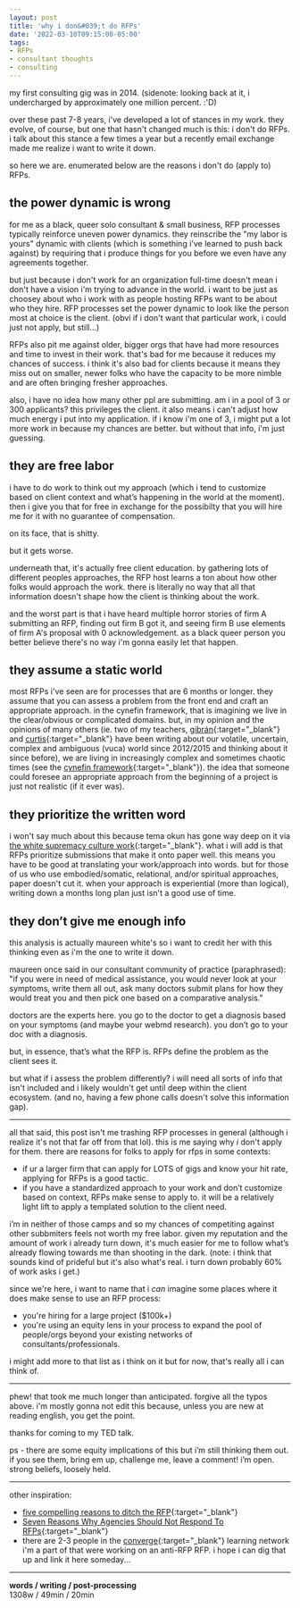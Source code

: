 ```yaml
---
layout: post
title: 'why i don&#039;t do RFPs'
date: '2022-03-10T09:15:00-05:00'
tags:
- RFPs
- consultant thoughts
- consulting
--- 
```




my first consulting gig was in 2014. (sidenote: looking back at it, i undercharged by approximately one million percent. :'D)

over these past 7-8 years, i've developed a lot of stances in my work. they evolve, of course, but one that hasn't changed much is this: i don't do RFPs. i talk about this stance a few times a year but a recently email exchange made me realize i want to write it down. 

so here we are. enumerated below are the reasons i don't do (apply to) RFPs. 

## the power dynamic is wrong

for me as a black, queer solo consultant & small business, RFP processes typically reinforce uneven power dynamics. they reinscribe the "my labor is yours" dynamic with clients (which is something i've learned to push back against) by requiring that i produce things for you before we even have any agreements together. 

but just because i don't work for an organization full-time doesn't mean i don't have a vision i'm trying to advance in the world. i want to be just as choosey about who i work with as people hosting RFPs want to be about who they hire. RFP processes set the power dynamic to look like the person most at choice is the client. (obvi if i don't want that particular work, i could just not apply, but still...)

RFPs also pit me against older, bigger orgs that have had more resources and time to invest in their work. that's bad for me because it reduces my chances of success. i think it's also bad for clients because it means they miss out on smaller, newer folks who have the capacity to be more nimble and are often bringing fresher approaches. 

also, i have no idea how many other ppl are submitting. am i in a pool of 3 or 300 applicants? this privileges the client. it also means i can't adjust how much energy i put into my application. if i know i'm one of 3, i might put a lot more work in because my chances are better. but without that info, i'm just guessing. 

## they are free labor

i have to do work to think out my approach (which i tend to customize based on client context and what’s happening in the world at the moment). then i give you that for free in exchange for the possibilty that you will hire me for it with no guarantee of compensation. 

on its face, that is shitty. 

but it gets worse. 

underneath that, it's actually free client education. by gathering lots of different peoples approaches, the RFP host learns a ton about how other folks would approach the work. there is literally no way that all that information doesn't shape how the client is thinking about the work. 

and the worst part is that i have heard multiple horror stories of firm A submitting an RFP, finding out firm B got it, and seeing firm B use elements of firm A's proposal with 0 acknowledgement. as a black queer person you better believe there's no way i'm gonna easily let that happen. 

## they assume a static world

most RFPs i've seen are for processes that are 6 months or longer. they assume that you can assess a problem from the front end and craft an appropriate approach. in the cynefin framework, that is imagining we live in the clear/obvious or complicated domains. but, in my opinion and the opinions of many others (ie. two of my teachers, [gibrán](https://interactioninstitute.org/resilience/){:target="_blank"} and [curtis](https://interactioninstitute.org/networks-collective-impact-and-the-place-of-expertise/){:target="_blank"} have been writing about our volatile, uncertain, complex and ambiguous (vuca) world since 2012/2015 and thinking about it since before), we are living in increasingly complex and sometimes chaotic times (see the [cynefin framework](https://en.wikipedia.org/wiki/Cynefin_framework){:target="_blank"}). the idea that someone could foresee an appropriate approach from the beginning of a project is just not realistic (if it ever was). 

## they prioritize the written word

i won't say much about this because tema okun has gone way deep on it via [the white supremacy culture work](https://www.whitesupremacyculture.info/){:target="_blank"}. what i will add is that RFPs prioritize submissions that make it onto paper well. this means you have to be good at translating your work/approach into words. but for those of us who use embodied/somatic, relational, and/or spiritual approaches, paper doesn't cut it. when your approach is experiential (more than logical), writing down a months long plan just isn't a good use of time.

## they don’t give me enough info

this analysis is actually maureen white's so i want to credit her with this thinking even as i'm the one to write it down. 

maureen once said in our consultant community of practice (paraphrased): "if you were in need of medical assistance, you would never look at your symptoms, write them all out, ask many doctors submit plans for how they would treat you and then pick one based on a comparative analysis." 

doctors are the experts here. you go to the doctor to get a diagnosis based on your symptoms (and maybe your webmd research). you don’t go to your doc with a diagnosis.

but, in essence, that’s what the RFP is. RFPs define the problem as the client sees it. 

but what if i assess the problem differently? i will need all sorts of info that isn't included and i likely wouldn't get until deep within the client ecosystem. (and no, having a few phone calls doesn't solve this information gap).

---

all that said, this post isn't me trashing RFP processes in general (although i realize it's not that far off from that lol). this is me saying why *i* don't apply for them. there are reasons for folks to apply for rfps in some contexts:

* if ur a larger firm that can apply for LOTS of gigs and know your hit rate, applying for RFPs is a good tactic. 
* if you have a standardized approach to your work and don’t customize based on context, RFPs make sense to apply to. it will be a relatively light lift to apply a templated solution to the client need.

i’m in neither of those camps and so my chances of competiting against other subbmiters feels not worth my free labor. given my reputation and the amount of work i already turn down, it's much easier for me to follow what’s already flowing towards me than shooting in the dark. (note: i think that sounds kind of prideful but it's also what's real. i turn down probably 60% of work asks i get.)

since we're here, i want to name that i *can* imagine some places where it does make sense to use an RFP process:

* you're hiring for a large project ($100k+)
* you're using an equity lens in your process to expand the pool of people/orgs beyond your existing networks of consultants/professionals. 

i might add more to that list as i think on it but for now, that's really all i can think of. 

---

phew! that took me much longer than anticipated. forgive all the typos above. i'm mostly gonna not edit this because, unless you are new at reading english, you get the point. 

thanks for coming to my TED talk. 

ps - there are some equity implications of this but i’m still thinking them out. if you see them, bring em up, challenge me, leave a comment! i’m open. strong beliefs, loosely held. 

---

other inspiration:

* [five compelling reasons to ditch the RFP](https://www.mightybytes.com/blog/five-reasons-to-ditch-the-rfp/){:target="_blank"}
* [Seven Reasons Why Agencies Should Not Respond To RFPs](https://www.forbes.com/sites/forbesagencycouncil/2016/04/26/seven-reasons-why-agencies-should-not-respond-to-rfps/?sh=6128d8963273){:target="_blank"}
* there are 2-3 people in the [converge](https://www.converge.net/){:target="_blank"} learning network i'm a part of that were working on an anti-RFP RFP. i hope i can dig that up and link it here someday...

---


<!-- hyperlink bank -->


<!-- &#042; = asterisk -->
<!-- &#039; = single quote '-->

**words / writing / post-processing**  
1308w / 49min / 20min